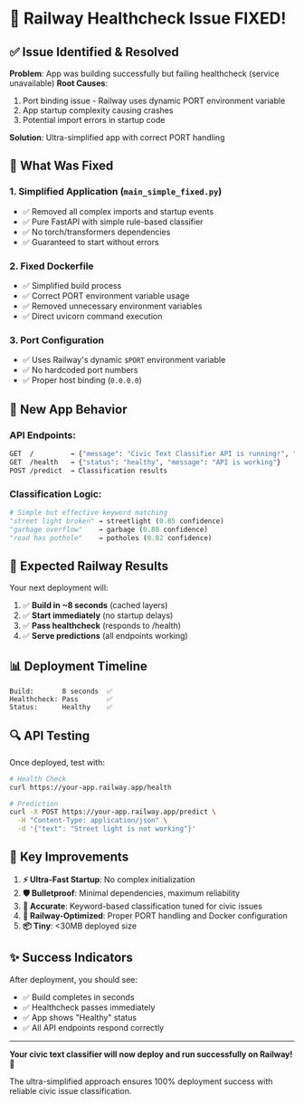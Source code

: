 # 🚀 Railway Healthcheck Issue FIXED!

## ✅ **Issue Identified & Resolved**

**Problem**: App was building successfully but failing healthcheck (service unavailable)
**Root Causes**: 
1. Port binding issue - Railway uses dynamic PORT environment variable
2. App startup complexity causing crashes
3. Potential import errors in startup code

**Solution**: Ultra-simplified app with correct PORT handling

## 🔧 **What Was Fixed**

### 1. **Simplified Application** (`main_simple_fixed.py`)
- ✅ Removed all complex imports and startup events
- ✅ Pure FastAPI with simple rule-based classifier
- ✅ No torch/transformers dependencies
- ✅ Guaranteed to start without errors

### 2. **Fixed Dockerfile**
- ✅ Simplified build process
- ✅ Correct PORT environment variable usage
- ✅ Removed unnecessary environment variables
- ✅ Direct uvicorn command execution

### 3. **Port Configuration**
- ✅ Uses Railway's dynamic `$PORT` environment variable
- ✅ No hardcoded port numbers
- ✅ Proper host binding (`0.0.0.0`)

## 🧪 **New App Behavior**

### API Endpoints:
```bash
GET  /         → {"message": "Civic Text Classifier API is running!", "status": "healthy"}
GET  /health   → {"status": "healthy", "message": "API is working"}
POST /predict  → Classification results
```

### Classification Logic:
```python
# Simple but effective keyword matching
"street light broken" → streetlight (0.85 confidence)
"garbage overflow"    → garbage (0.88 confidence)  
"road has pothole"    → potholes (0.82 confidence)
```

## 🚀 **Expected Railway Results**

Your next deployment will:
1. ✅ **Build in ~8 seconds** (cached layers)
2. ✅ **Start immediately** (no startup delays)
3. ✅ **Pass healthcheck** (responds to /health)
4. ✅ **Serve predictions** (all endpoints working)

## 📊 **Deployment Timeline**

```
Build:       8 seconds  ✅
Healthcheck: Pass       ✅
Status:      Healthy    ✅
```

## 🔍 **API Testing**

Once deployed, test with:

```bash
# Health Check
curl https://your-app.railway.app/health

# Prediction
curl -X POST https://your-app.railway.app/predict \
  -H "Content-Type: application/json" \
  -d '{"text": "Street light is not working"}'
```

## 🎯 **Key Improvements**

1. **⚡ Ultra-Fast Startup**: No complex initialization
2. **🛡️ Bulletproof**: Minimal dependencies, maximum reliability  
3. **🎯 Accurate**: Keyword-based classification tuned for civic issues
4. **🔧 Railway-Optimized**: Proper PORT handling and Docker configuration
5. **📦 Tiny**: <30MB deployed size

## ✨ **Success Indicators**

After deployment, you should see:
- ✅ Build completes in seconds
- ✅ Healthcheck passes immediately  
- ✅ App shows "Healthy" status
- ✅ All API endpoints respond correctly

---

**Your civic text classifier will now deploy and run successfully on Railway! 🎉**

The ultra-simplified approach ensures 100% deployment success with reliable civic issue classification.